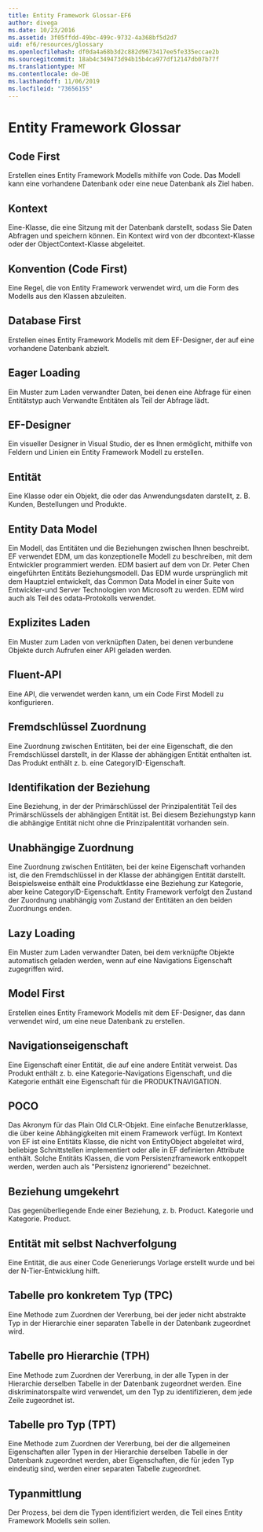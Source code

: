 ```yaml
---
title: Entity Framework Glossar-EF6
author: divega
ms.date: 10/23/2016
ms.assetid: 3f05ffdd-49bc-499c-9732-4a368bf5d2d7
uid: ef6/resources/glossary
ms.openlocfilehash: df0da4a68b3d2c882d9673417ee5fe335eccae2b
ms.sourcegitcommit: 18ab4c349473d94b15b4ca977df12147db07b77f
ms.translationtype: MT
ms.contentlocale: de-DE
ms.lasthandoff: 11/06/2019
ms.locfileid: "73656155"
---
```

# <a name="entity-framework-glossary"></a>Entity Framework Glossar
## <a name="code-first"></a>Code First
Erstellen eines Entity Framework Modells mithilfe von Code. Das Modell kann eine vorhandene Datenbank oder eine neue Datenbank als Ziel haben.

## <a name="context"></a>Kontext
Eine-Klasse, die eine Sitzung mit der Datenbank darstellt, sodass Sie Daten Abfragen und speichern können. Ein Kontext wird von der dbcontext-Klasse oder der ObjectContext-Klasse abgeleitet.

## <a name="convention-code-first"></a>Konvention (Code First)
Eine Regel, die von Entity Framework verwendet wird, um die Form des Modells aus den Klassen abzuleiten.

## <a name="database-first"></a>Database First
Erstellen eines Entity Framework Modells mit dem EF-Designer, der auf eine vorhandene Datenbank abzielt.

## <a name="eager-loading"></a>Eager Loading
Ein Muster zum Laden verwandter Daten, bei denen eine Abfrage für einen Entitätstyp auch Verwandte Entitäten als Teil der Abfrage lädt.

## <a name="ef-designer"></a>EF-Designer
Ein visueller Designer in Visual Studio, der es Ihnen ermöglicht, mithilfe von Feldern und Linien ein Entity Framework Modell zu erstellen.

## <a name="entity"></a>Entität
Eine Klasse oder ein Objekt, die oder das Anwendungsdaten darstellt, z. B. Kunden, Bestellungen und Produkte.

## <a name="entity-data-model"></a>Entity Data Model
Ein Modell, das Entitäten und die Beziehungen zwischen Ihnen beschreibt. EF verwendet EDM, um das konzeptionelle Modell zu beschreiben, mit dem Entwickler programmiert werden. EDM basiert auf dem von Dr. Peter Chen eingeführten Entitäts Beziehungsmodell. Das EDM wurde ursprünglich mit dem Hauptziel entwickelt, das Common Data Model in einer Suite von Entwickler-und Server Technologien von Microsoft zu werden. EDM wird auch als Teil des odata-Protokolls verwendet.

## <a name="explicit-loading"></a>Explizites Laden
Ein Muster zum Laden von verknüpften Daten, bei denen verbundene Objekte durch Aufrufen einer API geladen werden.

## <a name="fluent-api"></a>Fluent-API
Eine API, die verwendet werden kann, um ein Code First Modell zu konfigurieren.

## <a name="foreign-key-association"></a>Fremdschlüssel Zuordnung
Eine Zuordnung zwischen Entitäten, bei der eine Eigenschaft, die den Fremdschlüssel darstellt, in der Klasse der abhängigen Entität enthalten ist. Das Produkt enthält z. b. eine CategoryID-Eigenschaft.

## <a name="identifying-relationship"></a>Identifikation der Beziehung
Eine Beziehung, in der der Primärschlüssel der Prinzipalentität Teil des Primärschlüssels der abhängigen Entität ist. Bei diesem Beziehungstyp kann die abhängige Entität nicht ohne die Prinzipalentität vorhanden sein.

## <a name="independent-association"></a>Unabhängige Zuordnung
Eine Zuordnung zwischen Entitäten, bei der keine Eigenschaft vorhanden ist, die den Fremdschlüssel in der Klasse der abhängigen Entität darstellt. Beispielsweise enthält eine Produktklasse eine Beziehung zur Kategorie, aber keine CategoryID-Eigenschaft. Entity Framework verfolgt den Zustand der Zuordnung unabhängig vom Zustand der Entitäten an den beiden Zuordnungs enden.

## <a name="lazy-loading"></a>Lazy Loading
Ein Muster zum Laden verwandter Daten, bei dem verknüpfte Objekte automatisch geladen werden, wenn auf eine Navigations Eigenschaft zugegriffen wird.

## <a name="model-first"></a>Model First
Erstellen eines Entity Framework Modells mit dem EF-Designer, das dann verwendet wird, um eine neue Datenbank zu erstellen.

## <a name="navigation-property"></a>Navigationseigenschaft
Eine Eigenschaft einer Entität, die auf eine andere Entität verweist. Das Produkt enthält z. b. eine Kategorie-Navigations Eigenschaft, und die Kategorie enthält eine Eigenschaft für die PRODUKTNAVIGATION.

## <a name="poco"></a>POCO
Das Akronym für das Plain Old CLR-Objekt. Eine einfache Benutzerklasse, die über keine Abhängigkeiten mit einem Framework verfügt. Im Kontext von EF ist eine Entitäts Klasse, die nicht von EntityObject abgeleitet wird, beliebige Schnittstellen implementiert oder alle in EF definierten Attribute enthält. Solche Entitäts Klassen, die vom Persistenzframework entkoppelt werden, werden auch als "Persistenz ignorierend" bezeichnet.  

## <a name="relationship-inverse"></a>Beziehung umgekehrt
Das gegenüberliegende Ende einer Beziehung, z. b. Product. Kategorie und Kategorie. Product.

## <a name="self-tracking-entity"></a>Entität mit selbst Nachverfolgung
Eine Entität, die aus einer Code Generierungs Vorlage erstellt wurde und bei der N-Tier-Entwicklung hilft.

## <a name="table-per-concrete-type-tpc"></a>Tabelle pro konkretem Typ (TPC)
Eine Methode zum Zuordnen der Vererbung, bei der jeder nicht abstrakte Typ in der Hierarchie einer separaten Tabelle in der Datenbank zugeordnet wird.

## <a name="table-per-hierarchy-tph"></a>Tabelle pro Hierarchie (TPH)
Eine Methode zum Zuordnen der Vererbung, in der alle Typen in der Hierarchie derselben Tabelle in der Datenbank zugeordnet werden. Eine diskriminatorspalte wird verwendet, um den Typ zu identifizieren, dem jede Zeile zugeordnet ist.

## <a name="table-per-type-tpt"></a>Tabelle pro Typ (TPT)
Eine Methode zum Zuordnen der Vererbung, bei der die allgemeinen Eigenschaften aller Typen in der Hierarchie derselben Tabelle in der Datenbank zugeordnet werden, aber Eigenschaften, die für jeden Typ eindeutig sind, werden einer separaten Tabelle zugeordnet.

## <a name="type-discovery"></a>Typanmittlung
Der Prozess, bei dem die Typen identifiziert werden, die Teil eines Entity Framework Modells sein sollen.
